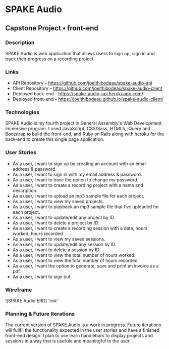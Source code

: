 # SPAKE Audio #

## Capstone Project • front-end ##

### Description ###

SPAKE Audio is web application that allows users to sign up, sign in and track
their progress on a recording project.

### Links ###

* API Repository – https://github.com/joelthibodeau/spake-audio-api
* Client Repository – https://github.com/joelthibodeau/spake-audio-client
* Deployed back-end – https://spake-audio-api.herokuapp.com/
* Deployed front-end – https://joelthibodeau.github.io/spake-audio-client/

### Technologies ###

SPAKE Audio is my fourth project in General Assembly's Web Development Immersive
program. I used JavaScript, CSS/Sass, HTML5, jQuery and Bootstrap to build the
front-end, and Ruby on Rails along with heroku for the back-end to create this
single page application.

### User Stories ###

* As a user, I want to sign up by creating an account with an email address & password.
* As a user, I want to sign in with my email address & password.
* As a user, I want to have the option to change my password.
* As a user, I want to create a recording project with a name and description.
* As a user, I want to upload an mp3 sample file for each project.
* As a user, I want to view my saved projects.
* As a user, I want to playback an mp3 sample file that I've uploaded for each project.
* As a user, I want to update/edit any project by ID.
* As a user, I want to delete a project by ID.
* As a user, I want to create a recording session with a date, hours worked, hours recorded
* As a user, I want to view my saved sessions.
* As a user, I want to update/edit any session by ID.
* As a user, I want to delete a session by ID.
* As a user, I want to view the total number of hours worked.
* As a user, I want to view the total number of hours recorded.
* As a user, I want the option to generate, save and print an invoice as a pdf.
* As a user, I want to sign out.

### Wireframe ###

![SPAKE Audio ERD] 'link'

### Planning & Future Iterations ###

The current version of SPAKE Audio is a work in progress. Future iterations
will fullfil the functionality expected in the user stories and have a finished
front-end design. I plan to use learn handlebars to display projects and
sessions in a way that is usefule and meaningful to the user.
